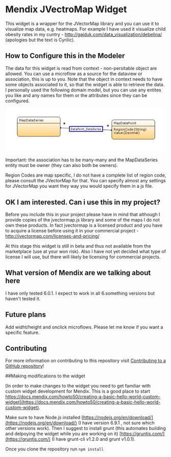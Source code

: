 # Mendix JVectroMap Widget

This widget is a wrapper for the JVectorMap library and you can use it to visualize map data, e.g. heatmaps.
For example I have used it visualize child obesity rates in my cuntry - http://gajduk.com/data_visualization/debelina/ (apologies but the text is Cyrilic).

## How to Configure this in the Modeler

The data for this widget is read from context - non-persitable object are allowed. You can use a microflow as a source for the dataview or association, this is up to you. 
Note that the object in context needs to have some objects associated to it, so that the widget is able to retrieve the data. I personally used the following domain model, but you can use any entites you like and any names for them or the attributes since they can be configured.

![alt tag](https://raw.githubusercontent.com/gajduk/mxWidget_JVectorMap/master/domainmodel.JPG)

Important: the association has to be many-many and the MapDataSeries entity must be owner (they can also both be owners).

Region Codes are map specific, I do not have a complete list of region code, please consult the JVectorMap for that.
You can specify almost any settings for JVectorMap you want they way you would specify them in a js file.

## OK I am interested. Can i use this in my project?

Before you include this in your project please have in mind that although I provide copies of the jvectormap.js library and some of the maps I do not own these products. In fact jvectormap is a licensed product and you have to acquire a license before using it in your commercial project - http://jvectormap.com/licenses-and-pricing/

At this stage this widget is still in beta and thus not available from the marketplace (use at your won risk). Also I have not yet decided what type of license I will use, but there will likely be licensing for commercial projects. 

## What version of Mendix are we talking about here

I have only tested 6.0.1. I expect to work in all 6.something versions but haven't tested it.

## Future plans

Add widht/height and onclick microflows. Please let me know if you want a specific feature.

## Contributing

For more information on contributing to this repository visit [Contributing to a GitHub repository](https://world.mendix.com/display/howto50/Contributing+to+a+GitHub+repository)!

##Making modifications to the widget

[In order to make changes to the widget you need to get familiar with custom widget development for Mendix. This is a good place to start https://docs.mendix.com/howto50/creating-a-basic-hello-world-custom-widget](https://docs.mendix.com/howto50/creating-a-basic-hello-world-custom-widget). 

Make sure to have Node.js installed [https://nodejs.org/en/download/](https://nodejs.org/en/download/) (I have version 6.9.1 , not sure which other versions work).
Then I suggest to install grunt (this automates building and delpoying the widget while you are working on it) [https://gruntjs.com/](https://gruntjs.com/) (I have grunt-cli v1.2.0 and grunt v1.0.1).

Once you clone the repository run 
``
npm install
``

